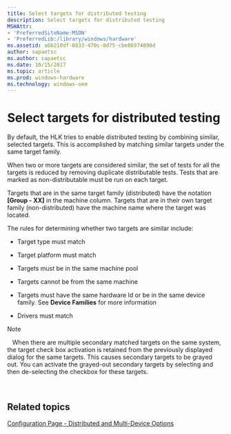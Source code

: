 ```yaml
---
title: Select targets for distributed testing
description: Select targets for distributed testing
MSHAttr:
- 'PreferredSiteName:MSDN'
- 'PreferredLib:/library/windows/hardware'
ms.assetid: a6b210df-8833-470c-8d75-cbe86974890d
author: sapaetsc
ms.author: sapaetsc
ms.date: 10/15/2017
ms.topic: article
ms.prod: windows-hardware
ms.technology: windows-oem
---
```


# Select targets for distributed testing


By default, the HLK tries to enable distributed testing by combining similar, selected targets. This is accomplished by matching similar targets under the same target family.

When two or more targets are considered similar, the set of tests for all the targets is reduced by removing duplicate distributable tests. Tests that are marked as non-distributable must be run on each target.

Targets that are in the same target family (distributed) have the notation **\[Group - XX\]** in the machine column. Targets that are in their own target family (non-distributed) have the machine name where the target was located.

The rules for determining whether two targets are similar include:

-   Target type must match

-   Target platform must match

-   Targets must be in the same machine pool

-   Targets cannot be from the same machine

-   Targets must have the same hardware Id or be in the same device family. See **Device Families** for more information

-   Drivers must match

>[!NOTE]
>  
When there are multiple secondary matched targets on the same system, the target check box activation is retained from the previously displayed dialog for the same targets. This causes secondary targets to be grayed out. You can activate the grayed-out secondary targets by selecting and then de-selecting the checkbox for these targets.

 

## <span id="related_topics"></span>Related topics


[Configuration Page - Distributed and Multi-Device Options](configuration-page---distributed-and-multi-device-options.md)

 

 







